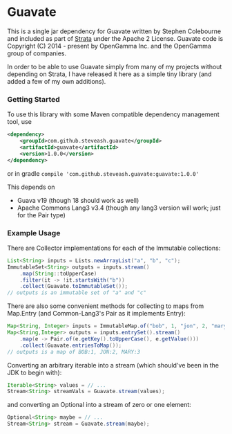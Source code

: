Guavate
====

This is a single jar dependency for Guavate written by Stephen Colebourne and included as part of 
[Strata](https://github.com/OpenGamma/Strata) under the Apache 2 License.  Guavate code is Copyright (C) 2014 - 
present by OpenGamma Inc. and the OpenGamma group of companies.

In order to be able to use Guavate simply from many of my projects without depending on Strata, I have released it
here as a simple tiny library (and added a few of my own additions).

### Getting Started

To use this library with some Maven compatible dependency management tool, use

```xml
<dependency>
    <groupId>com.github.steveash.guavate</groupId>
    <artifactId>guavate</artifactId>
    <version>1.0.0</version>
</dependency>
```

or in gradle `compile 'com.github.steveash.guavate:guavate:1.0.0'`

This depends on 
* Guava v19 (though 18 should work as well)
* Apache Commons Lang3 v3.4 (though any lang3 version will work; just for the Pair type)

### Example Usage
There are Collector implementations for each of the Immutable collections:

```java
List<String> inputs = Lists.newArrayList("a", "b", "c");
ImmutableSet<String> outputs = inputs.stream()
    .map(String::toUpperCase)
    .filter(it -> !it.startsWith("b"))
    .collect(Guavate.toImmutableSet());
// outputs is an immutable set of "a" and "c"
```

There are also some convenient methods for collecting to maps from 
Map.Entry (and Common-Lang3's Pair as it implements Entry):

```java
Map<String, Integer> inputs = ImmutableMap.of("bob", 1, "jon", 2, "mary", 3);
Map<String,Integer> outputs = inputs.entrySet().stream()
    .map(e -> Pair.of(e.getKey().toUpperCase(), e.getValue()))
    .collect(Guavate.entriesToMap());
// outputs is a map of BOB:1, JON:2, MARY:3
```

Converting an arbitrary iterable into a stream (which should've been in the JDK
to begin with):

```java
Iterable<String> values = // ...
Stream<String> streamVals = Guavate.stream(values);
```

and converting an Optional<T> into a stream of zero or one element:

```java
Optional<String> maybe = // ...
Stream<String> stream = Guavate.stream(maybe);
```
